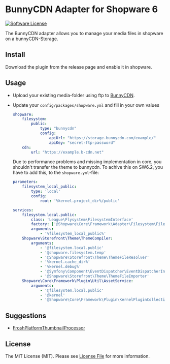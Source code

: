 # BunnyCDN Adapter for Shopware 6

[![Software License](https://img.shields.io/badge/license-MIT-brightgreen.svg?style=flat-square)](LICENSE.md)

The BunnyCDN adapter allows you to manage your media files in shopware on a bunnyCDN-Storage.


## Install

Download the plugin from the release page and enable it in shopware.

## Usage
- Upload your existing media-folder using ftp to [BunnyCDN](https://support.bunnycdn.com/hc/en-us/articles/115003780169-How-to-upload-and-access-files-from-your-Storage-Zone).
- Update your `config/packages/shopware.yml` and fill in your own values
    
    ```yaml
    shopware:
        filesystem:
            public:
                type: "bunnycdn"
                config:
                    apiUrl: "https://storage.bunnycdn.com/example/"
                    apiKey: "secret-ftp-password"
        cdn:
            url: "https://example.b-cdn.net"
    ```
  Due to performance problems and missing implementation in core, you shouldn't transfer the theme to bunnycdn. To achive this on SW6.2, you have to add this, to the `shopware.yml`-file:
  
  ```yaml
  parameters:
      filesystem_local_public:
          type: 'local'
          config:
              root: '%kernel.project_dir%/public'
  
  services:
      filesystem.local.public:
          class: 'League\Flysystem\FilesystemInterface'
          factory: ['@Shopware\Core\Framework\Adapter\Filesystem\FilesystemFactory', 'factory']
          arguments:
              - '%filesystem_local_public%'
      Shopware\Storefront\Theme\ThemeCompiler:
          arguments:
              - '@filesystem.local.public'
              - '@shopware.filesystem.temp'
              - '@Shopware\Storefront\Theme\ThemeFileResolver'
              - '%kernel.cache_dir%'
              - '%kernel.debug%'
              - '@Symfony\Component\EventDispatcher\EventDispatcherInterface'
              - '@Shopware\Storefront\Theme\ThemeFileImporter'
      Shopware\Core\Framework\Plugin\Util\AssetService:
          arguments:
              - '@filesystem.local.public'
              - '@kernel'
              - '@Shopware\Core\Framework\Plugin\KernelPluginCollection'

  ```

## Suggestions

- [FroshPlatformThumbnailProcessor](https://github.com/FriendsOfShopware/FroshPlatformThumbnailProcessor)

## License

The MIT License (MIT). Please see [License File](LICENSE) for more information.
